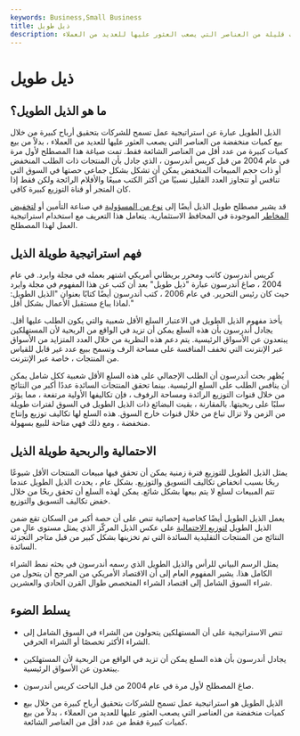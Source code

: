 ```yaml
---
keywords: Business,Small Business
title: ذيل طويل
description: الذيل الطويل هو استراتيجية تسمح للشركات بتحقيق ربح كبير من بيع كميات قليلة من العناصر التي يصعب العثور عليها للعديد من العملاء.
---
```


# ذيل طويل
## ما هو الذيل الطويل؟

الذيل الطويل عبارة عن استراتيجية عمل تسمح للشركات بتحقيق أرباح كبيرة من خلال بيع كميات منخفضة من العناصر التي يصعب العثور عليها للعديد من العملاء ، بدلاً من بيع كميات كبيرة من عدد أقل من العناصر الشائعة فقط. تمت صياغة هذا المصطلح لأول مرة في عام 2004 من قبل كريس أندرسون ، الذي جادل بأن المنتجات ذات الطلب المنخفض أو ذات حجم المبيعات المنخفض يمكن أن تشكل بشكل جماعي حصتها في السوق التي تنافس أو تتجاوز العدد القليل نسبيًا من أكثر الكتب مبيعًا والأفلام الرائجة ولكن فقط إذا كان المتجر أو قناة التوزيع كبيرة كافي.

قد يشير مصطلح طويل الذيل أيضًا إلى [نوع من المسؤولية](/longtail-liability) في صناعة التأمين أو [لتخفيض المخاطر](/tailrisk) الموجودة في المحافظ الاستثمارية. يتعامل هذا التعريف مع استخدام استراتيجية العمل لهذا المصطلح.

## فهم استراتيجية طويلة الذيل

كريس أندرسون كاتب ومحرر بريطاني أمريكي اشتهر بعمله في مجلة وايرد. في عام 2004 ، صاغ أندرسون عبارة "ذيل طويل" بعد أن كتب عن هذا المفهوم في مجلة وايرد حيث كان رئيس التحرير. في عام 2006 ، كتب أندرسون أيضًا كتابًا بعنوان "الذيل الطويل: لماذا يباع مستقبل الأعمال بشكل أقل."

يأخذ مفهوم الذيل الطويل في الاعتبار السلع الأقل شعبية والتي يكون الطلب عليها أقل. يجادل أندرسون بأن هذه السلع يمكن أن تزيد في الواقع من الربحية لأن المستهلكين يبتعدون عن الأسواق الرئيسية. يتم دعم هذه النظرية من خلال العدد المتزايد من الأسواق عبر الإنترنت التي تخفف المنافسة على مساحة الرف وتسمح ببيع عدد غير قابل للقياس من المنتجات ، خاصة عبر الإنترنت.

يُظهر بحث أندرسون أن الطلب الإجمالي على هذه السلع الأقل شعبية ككل شامل يمكن أن ينافس الطلب على السلع الرئيسية. بينما تحقق المنتجات السائدة عددًا أكبر من النتائج من خلال قنوات التوزيع الرائدة ومساحة الرفوف ، فإن تكاليفها الأولية مرتفعة ، مما يؤثر سلبًا على ربحيتها. بالمقارنة ، بقيت البضائع ذات الذيل الطويل في السوق لفترات طويلة من الزمن ولا تزال تباع من خلال قنوات خارج السوق. هذه السلع لها تكاليف توزيع وإنتاج منخفضة ، ومع ذلك فهي متاحة للبيع بسهولة.

## الاحتمالية والربحية طويلة الذيل

يمثل الذيل الطويل للتوزيع فترة زمنية يمكن أن تحقق فيها مبيعات المنتجات الأقل شيوعًا ربحًا بسبب انخفاض تكاليف التسويق والتوزيع. بشكل عام ، يحدث الذيل الطويل عندما تتم المبيعات لسلع لا يتم بيعها بشكل شائع. يمكن لهذه السلع أن تحقق ربحًا من خلال خفض تكاليف التسويق والتوزيع.

يعمل الذيل الطويل أيضًا كخاصية إحصائية تنص على أن حصة أكبر من السكان تقع ضمن الذيل الطويل [لتوزيع الاحتمالية](/probabilitydistribution) على عكس الذيل المركّز الذي يمثل مستوى عالٍ من النتائج من المنتجات التقليدية السائدة التي تم تخزينها بشكل كبير من قبل متاجر التجزئة السائدة.

يمثل الرسم البياني للرأس والذيل الطويل الذي رسمه أندرسون في بحثه نمط الشراء الكامل هذا. يشير المفهوم العام إلى أن الاقتصاد الأمريكي من المرجح أن يتحول من شراء السوق الشامل إلى اقتصاد الشراء المتخصص طوال القرن الحادي والعشرين.

## يسلط الضوء

- تنص الاستراتيجية على أن المستهلكين يتحولون من الشراء في السوق الشامل إلى الشراء الأكثر تخصصًا أو الشراء الحرفي.

- يجادل أندرسون بأن هذه السلع يمكن أن تزيد في الواقع من الربحية لأن المستهلكين يبتعدون عن الأسواق الرئيسية.

- صاغ المصطلح لأول مرة في عام 2004 من قبل الباحث كريس أندرسون.

- الذيل الطويل هو استراتيجية عمل تسمح للشركات بتحقيق أرباح كبيرة من خلال بيع كميات منخفضة من العناصر التي يصعب العثور عليها للعديد من العملاء ، بدلاً من بيع كميات كبيرة فقط من عدد أقل من العناصر الشائعة.

